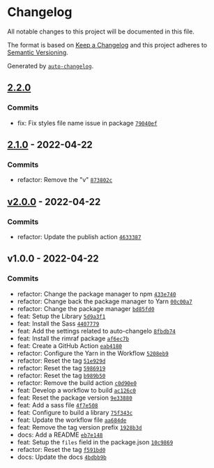 # Changelog

All notable changes to this project will be documented in this file.

The format is based on [Keep a Changelog](https://keepachangelog.com/en/1.0.0/)
and this project adheres to [Semantic Versioning](https://semver.org/spec/v2.0.0.html).

Generated by [`auto-changelog`](https://github.com/CookPete/auto-changelog).

## [2.2.0](https://github.com/yushanwebdev/center-child/compare/2.1.0...2.2.0)

### Commits

- fix: Fix styles file name issue in package [`79040ef`](https://github.com/yushanwebdev/center-child/commit/79040ef431b1b0fd452ec36dccc14f0a45e45d69)

## [2.1.0](https://github.com/yushanwebdev/center-child/compare/v2.0.0...2.1.0) - 2022-04-22

### Commits

- refactor: Remove the "v" [`873802c`](https://github.com/yushanwebdev/center-child/commit/873802cda9f2a18c08651cdf3188062c0d9b6872)

## [v2.0.0](https://github.com/yushanwebdev/center-child/compare/v1.0.0...v2.0.0) - 2022-04-22

### Commits

- refactor: Update the publish action [`4633387`](https://github.com/yushanwebdev/center-child/commit/46333873ab801b47ab2a2bd06d98415728e4e4d2)

## v1.0.0 - 2022-04-22

### Commits

- refactor: Change the package manager to npm [`433e740`](https://github.com/yushanwebdev/center-child/commit/433e74073577469a389601d9c33f9fb25d480203)
- refactor: Change back the package manager to Yarn [`00c00a7`](https://github.com/yushanwebdev/center-child/commit/00c00a74f310013d2afb786d7500536806ad1833)
- refactor: Change the package manager [`bd85fd0`](https://github.com/yushanwebdev/center-child/commit/bd85fd00ea1f60ec1885ef2b3699e64c7b8fc79b)
- feat: Setup the Library [`5d9a3f1`](https://github.com/yushanwebdev/center-child/commit/5d9a3f163665d41261d4ebfeeb00a9b6957e6801)
- feat: Install the Sass [`4407779`](https://github.com/yushanwebdev/center-child/commit/4407779e00c9c3bbf495635f90f25cc97df7907e)
- feat: Add the settings related to auto-changelo [`8fbdb74`](https://github.com/yushanwebdev/center-child/commit/8fbdb7495776c1b9453a9954ac43ba5066f64749)
- feat: Install the rimraf package [`af6ec7b`](https://github.com/yushanwebdev/center-child/commit/af6ec7bc7feedd2158c0e61e446333cbc99762c5)
- feat: Create a GitHub Action [`eab4180`](https://github.com/yushanwebdev/center-child/commit/eab418091dd1fdb6358fa98e64b431433b0131ac)
- refactor: Configure the Yarn in the Workflow [`5208eb9`](https://github.com/yushanwebdev/center-child/commit/5208eb98fc8030df4f0421da59b80519b5408565)
- refactor: Reset the tag [`51e929d`](https://github.com/yushanwebdev/center-child/commit/51e929dc78eb4c23a316fecba29a179bfb79e98e)
- refactor: Reset the tag [`5986919`](https://github.com/yushanwebdev/center-child/commit/5986919e39b8d752fb30bac50fa65f3eba092cbb)
- refactor: Reset the tag [`b989b50`](https://github.com/yushanwebdev/center-child/commit/b989b5022086b1f2ce2b6450b728470ae80ac5bf)
- refactor: Remove the build action [`c0d90e0`](https://github.com/yushanwebdev/center-child/commit/c0d90e070bae480152d055490e228fd1269e622c)
- feat: Develop a workflow to build [`ac126c0`](https://github.com/yushanwebdev/center-child/commit/ac126c0ffa448815a2af1de503997c8e3b43ed29)
- feat: Reset the package version [`9e33880`](https://github.com/yushanwebdev/center-child/commit/9e338800438a0e00664ed7ba37963612da71fd7a)
- feat: Add a sass file [`4f7e508`](https://github.com/yushanwebdev/center-child/commit/4f7e5082b3c1f7e2b6f6e9c12f9d3afb3f583e6d)
- feat: Configure to build a library [`75f343c`](https://github.com/yushanwebdev/center-child/commit/75f343c02691a4b9fa1594d24f96780147434c78)
- feat: Update the workflow file [`aa684de`](https://github.com/yushanwebdev/center-child/commit/aa684de3d881ecde8e2081fb61b073f28e8696d8)
- feat: Remove the tag version prefix [`1928b3d`](https://github.com/yushanwebdev/center-child/commit/1928b3df395c0f145c219f2d4fab04fd3d7925ca)
- docs: Add a README [`eb7e148`](https://github.com/yushanwebdev/center-child/commit/eb7e14869706290adb5d8b61151718669e3fc615)
- feat: Setup the `files` field in the package.json [`10c9869`](https://github.com/yushanwebdev/center-child/commit/10c986999bebad036bb8194c3caab7a286e347a7)
- refactor: Reset the tag [`f591bd0`](https://github.com/yushanwebdev/center-child/commit/f591bd05b3b22c0f09492a62f16da7c1425e999e)
- docs: Update the docs [`4bdbb9b`](https://github.com/yushanwebdev/center-child/commit/4bdbb9b54c7f3ebe776271aff53dda3d55439f61)
